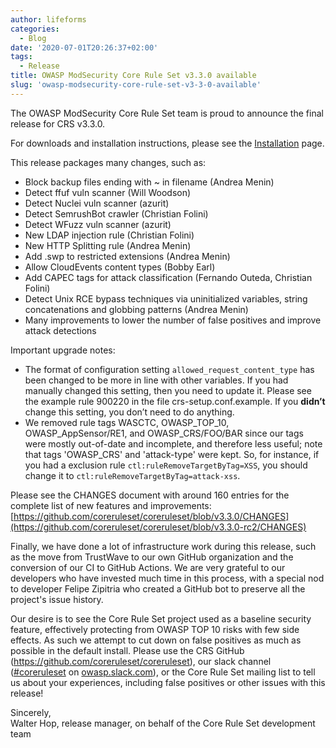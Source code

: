 ```yaml
---
author: lifeforms
categories:
  - Blog
date: '2020-07-01T20:26:37+02:00'
tags:
  - Release
title: OWASP ModSecurity Core Rule Set v3.3.0 available
slug: 'owasp-modsecurity-core-rule-set-v3-3-0-available'
---
```



The OWASP ModSecurity Core Rule Set team is proud to announce the final release for CRS v3.3.0.

For downloads and installation instructions, please see the [Installation](https://coreruleset.org/docs/deployment/install/) page.

This release packages many changes, such as:

- Block backup files ending with ~ in filename (Andrea Menin)
- Detect ffuf vuln scanner (Will Woodson)
- Detect Nuclei vuln scanner (azurit)
- Detect SemrushBot crawler (Christian Folini)
- Detect WFuzz vuln scanner (azurit)
- New LDAP injection rule (Christian Folini)
- New HTTP Splitting rule (Andrea Menin)
- Add .swp to restricted extensions (Andrea Menin)
- Allow CloudEvents content types (Bobby Earl)
- Add CAPEC tags for attack classification (Fernando Outeda, Christian Folini)
- Detect Unix RCE bypass techniques via uninitialized variables, string concatenations and globbing patterns (Andrea Menin)
- Many improvements to lower the number of false positives and improve attack detections

Important upgrade notes:

- The format of configuration setting `allowed_request_content_type` has been changed to be more in line with other variables. If you had manually changed this setting, then you need to update it. Please see the example rule 900220 in the file crs-setup.conf.example. If you **didn’t** change this setting, you don’t need to do anything.
- We removed rule tags WASCTC, OWASP\_TOP\_10, OWASP\_AppSensor/RE1, and OWASP\_CRS/FOO/BAR since our tags were mostly out-of-date and incomplete, and therefore less useful; note that tags 'OWASP\_CRS' and 'attack-type' were kept. So, for instance, if you had a exclusion rule `ctl:ruleRemoveTargetByTag=XSS`, you should change it to `ctl:ruleRemoveTargetByTag=attack-xss`.

Please see the CHANGES document with around 160 entries for the complete list of new features and improvements: [https://github.com/coreruleset/coreruleset/blob/v3.3.0/CHANGES](https://github.com/coreruleset/coreruleset/blob/v3.3.0-rc2/CHANGES)

Finally, we have done a lot of infrastructure work during this release, such as the move from TrustWave to our own GitHub organization and the conversion of our CI to GitHub Actions. We are very grateful to our developers who have invested much time in this process, with a special nod to developer Felipe Zipitria who created a GitHub bot to preserve all the project's issue history.

Our desire is to see the Core Rule Set project used as a baseline security feature, effectively protecting from OWASP TOP 10 risks with few side effects. As such we attempt to cut down on false positives as much as possible in the default install. Please use the CRS GitHub (<https://github.com/coreruleset/coreruleset>), our slack channel ([\#coreruleset](https://owasp.slack.com/archives/CBKGH8A5P) on [owasp.slack.com](https://owasp.slack.com)), or the Core Rule Set mailing list to tell us about your experiences, including false positives or other issues with this release!

Sincerely,  
Walter Hop, release manager, on behalf of the Core Rule Set development team
